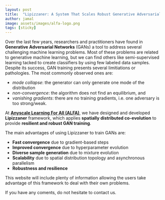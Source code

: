 ```yaml
---
layout: post
title:  "Lipizzaner: A System That Scales Robust Generative Adversarial Network Training"
author: jamal
image: assets/images/alfa-logo.png
tags: [sticky]
---
```


Over the last few years, researchers and practitioners have found in **Generative Adversarial Networks** (GANs) a tool to address several challenging machine learning problems.
Most of these problems are related to generative machine learning, but we can find others like semi-supervised learning tacked to create classifiers by using few labeled data samples.
Despite its success, GAN training presents several limitiations or pathologies. The most commonly observed ones are:
+ *mode collapse*: the generator can only generate one mode of the distribution
+ *non-convergence*: the algorithm does not find an equilibrium, and
+ *vanishing gradients*: there are no training gradients, i.e. one adversary is too strong/weak.




At **[Anyscale Learning For All (ALFA)](http://alfagroup.csail.mit.edu/)**, we have designed and developed **Lipizzaner** framework, which applies **spatially distributed co-evolution** to provide **resilient and robust GAN training**.

The main advantages of using Lipizzaner to train GANs are:
+ **Fast convergence** due to gradient-based steps
+ **Improved convergence** due to hyperparameter evolution
+ **Diverse sample generation** due to mixture evolution
+ **Scalability** due to spatial distribution topology and asynchronous parallelism
+ **Robustness and resilience**

This website will include plenty of information allowing the users take advantage of this framework to deal with their own problems. 

If you have any coments, do not hesitate to contact us.
